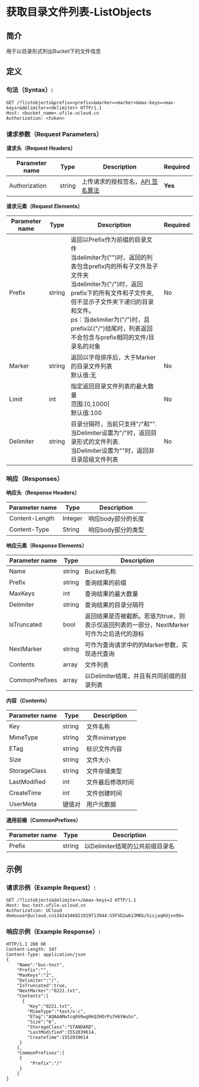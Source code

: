 # 获取目录文件列表-ListObjects

## 简介

用于以目录形式列出Bucket下的文件信息

## 定义

### 句法（Syntax）:

```
GET /?listobjects&prefix=<prefix>&marker=<marker>&max-keys=<max-keys>&delimiter=<delimiter> HTTP/1.1
Host: <bucket_name>.ufile.ucloud.cn
Authorization: <token>
```

### 请求参数（Request Parameters）

**请求头（Request Headers）**

|Parameter name|Type|Description|Required|
|---|---|---|---|
|Authorization|string|上传请求的授权签名，[API 签名算法](https://docs.ucloud.cn/ufile/api/authorization?id=%e6%96%87%e4%bb%b6%e7%ae%a1%e7%90%86%e7%ad%be%e5%90%8d%e7%ae%97%e6%b3%95) 	|**Yes**|

**请求元素（Request Elements）**

|Parameter name|Type|Description|Required|
|---|---|---|---|
|Prefix|string|返回以Prefix作为前缀的目录文件<br>当delimiter为("")时，返回的列表包含prefix内的所有子文件及子文件夹<br>当delimiter为("/")时，返回prefix下的所有文件和子文件夹,但不显示子文件夹下递归的目录和文件。<br>ps：当delimiter为("/")时，且prefix以("/")结尾时，列表返回不会包含与prefix相同的文件/目录名的对象|No|
|Marker|string|返回以字母排序后，大于Marker的目录文件列表<br>默认值:无|No|
|Limit|int|指定返回目录文件列表的最大数量<br>范围:[0,1000]<br>默认值:100|No|
|Delimiter|string|目录分隔符，当前只支持"/"和"".<br>当Delimiter设置为"/"时，返回目录形式的文件列表.<br>当Delimiter设置为""时，返回非目录层级文件列表|No|

### 响应（Responses）

**响应头（Response Headers）**

|Parameter name|Type|Description|
|---|---|---|
|Content-Length|Integer|响应body部分的长度|
|Content-Type|String|响应body部分的类型|

**响应元素（Response Elements）**

|Parameter name|Type|Description|
|---|---|---|
|Name|string|Bucket名称|
|Prefix|string|查询结果的前缀|
|MaxKeys|int|查询结果的最大数量|
|Delimiter|string|查询结果的目录分隔符|
|IsTruncated|bool|返回结果是否被截断。若值为true，则表示仅返回列表的一部分，NextMarker可作为之后迭代的游标|
|NextMarker|string|可作为查询请求中的的Marker参数，实现迭代查询|
|Contents|array|文件列表|
|CommonPrefixes|array|以Delimiter结尾，并且有共同前缀的目录列表|

**内容（Contents）**

|Parameter name|Type|Description|
|---|---|---|
|Key|string|文件名称|
|MimeType|string|文件mimetype|
|ETag|string|标识文件内容|
|Size|string|文件大小|
|StorageClass|string|文件存储类型|
|LastModified|int|文件最后修改时间|
|CreateTime|int|文件创建时间|
|UserMeta|键值对|用户元数据|

**通用前缀（CommonPrefixes）**

|Parameter name|Type|Description|
|---|---|---|
|Prefix|string|以Delimiter结尾的公共前缀目录名|

## 示例

### 请求示例（Example Request）:
```
GET /?listobjects&delimiter=/&max-keys=2 HTTP/1.1
Host: buc-test.ufile.ucloud.cn
Authorization: UCloud demouser@ucloud.cn13424346821929713944:S5FVD2w613MKb/hisjaqHdjvn9U=
```

### 响应示例（Example Response）:
```
HTTP/1.1 200 OK
Content-Length: 347
Content-Type: application/json
{
    "Name":"buc-test",
    "Prefix":"",
    "MaxKeys":"2",
    "Delimiter":"/",
    "IsTruncated":true,
    "NextMarker":"0221.txt",
    "Contents":[
      {
        "Key":"0221.txt",
        "MimeType":"text/x-c",
        "ETag":"AQAAAMwtcq6V6wgHkQIHOrPu7H6YWuSo",
        "Size":"6",
        "StorageClass":"STANDARD",
        "LastModified":1552039614,
        "CreateTime":1552039614
     }
    ],
    "CommonPrefixes":[
     {
         "Prefix":"/"
     }
    ]
}
```

